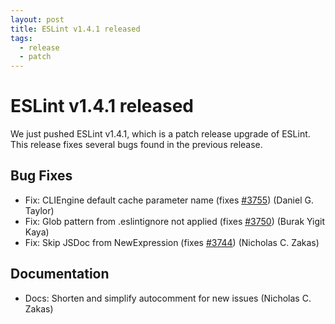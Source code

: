 ```yaml
---
layout: post
title: ESLint v1.4.1 released
tags:
  - release
  - patch
---
```

# ESLint v1.4.1 released

We just pushed ESLint v1.4.1, which is a patch release upgrade of ESLint. This release fixes several bugs found in the previous release.










## Bug Fixes


* Fix: CLIEngine default cache parameter name (fixes [#3755](https://github.com/eslint/eslint/issues/3755)) (Daniel G. Taylor)
* Fix: Glob pattern from .eslintignore not applied (fixes [#3750](https://github.com/eslint/eslint/issues/3750)) (Burak Yigit Kaya)
* Fix: Skip JSDoc from NewExpression (fixes [#3744](https://github.com/eslint/eslint/issues/3744)) (Nicholas C. Zakas)




## Documentation


* Docs: Shorten and simplify autocomment for new issues (Nicholas C. Zakas)






